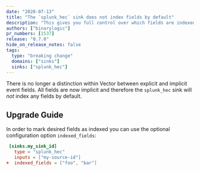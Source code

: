 ```yaml
---
date: "2020-07-13"
title: "The `splunk_hec` sink does not index fields by default"
description: "This gives you full control over which fields are indexed"
authors: ["binarylogic"]
pr_numbers: [1537]
release: "0.7.0"
hide_on_release_notes: false
tags:
  type: "breaking change"
  domains: ["sinks"]
  sinks: ["splunk_hec"]
---
```


There is no longer a distinction within Vector between explicit and implicit
event fields. All fields are now implicit and therefore the `splunk_hec` sink
will _not_ index any fields by default.

## Upgrade Guide

In order to mark desired fields as indexed you can use the optional
configuration option `indexed_fields`:

```toml title="vector.toml"
 [sinks.my_sink_id]
   type = "splunk_hec"
   inputs = ["my-source-id"]
+  indexed_fields = ["foo", "bar"]
```
